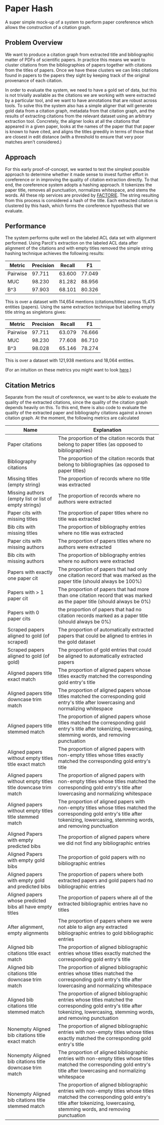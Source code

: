 Paper Hash
==========

A super simple mock-up of a system to perform paper coreference which allows the construction of a citation graph.

Problem Overview
----------------

We want to produce a citation graph from extracted title and bibliographic matter of PDFs of scientific papers. In practice this means we want to cluster citations from the bibliographies of papers together with citations from the titles of papers. Once we have these clusters we can links citations found in papers to the papers they sight by keeping track of the original provenance of each citation.

In order to evaluate the system, we need to have a gold set of data, but this is not trivially available as the citations we are working with were extracted by a particular tool, and we want to have annotations that are robust across tools. To solve this the system also has a simple aligner that will generate gold data from a citation graph, metadata from that citation graph, and the results of extracting citations from the relevant dataset using an arbitrary extraction tool. Concretely, the aligner looks at all the citations that appeared in a given paper, looks at the names of the paper that that paper is known to have cited, and aligns the titles greedily in terms of those that are closest in edit distance (with a threshold to ensure that very poor matches aren't considered.)

Approach
--------

For this early proof-of-concept, we wanted to test the simplest possible approach to determine whether it made sense to invest further effort in coreference or in improving the quality of citation extraction directly. To that end, the coreference system adopts a hashing approach. It tokenizes the paper title, removes all punctuation, normalizes whitespace, and stems the words. All these nlp services are provided by [FACTORIE](http://factorie.cs.umass.edu). The string resulting from this process is considered a hash of the title. Each extracted citation is clustered by this hash, which forms the coreference hypothesis that we evaluate.

Performance
-----------

The system performs quite well on the labeled ACL data set with alignment performed. Using Parcit's extraction on the labeled ACL data after alignment of the citations and with empty titles removed the simple string hashing technique achieves the following results:

| Metric   | Precision | Recall | F1     |
| -------- | --------- | ------ | ------ |
| Pairwise | 97.711    | 63.600 | 77.049 |
| MUC      | 98.230    | 81.282 | 88.956 |
| B^3      | 97.903    | 68.101 | 80.326 |

This is over a dataset with 114,654 mentions (citations/titles) across 15,475 entities (papers). Using the same extraction technique but labelling empty title string as singletons gives:


| Metric   | Precision | Recall | F1     |
| -------- | --------- | ------ | ------ |
| Pairwise | 97.711    | 63.079 | 76.666 |
| MUC      | 98.230    | 77.608 | 86.710 |
| B^3      | 98.028    | 65.146 | 78.274 |

This is over a dataset with 121,938 mentions and 18,064 entities.

(For an intuition on these metrics you might want to look [here](http://brenocon.com/blog/2013/08/probabilistic-interpretation-of-the-b3-coreference-resolution-metric/).)


Citation Metrics
----------------

Separate from the result of coreference, we want to be able to evaluate the quality of the extracted citations, since the quality of the citation graph depends heavily on this. To this end, there is also code to evaluate the quality of the extracted paper and bibliography citations against a known citation graph. At the moment, the following metrics are calculated

| Name | Explanation |
| ---- | ----------- |
| Paper citations | The proportion of the citation records that belong to paper titles (as opposed to bibliographies) |
| Bibliography citations | The proportion of the citation records that belong to bibliographies (as opposed to paper titles) |
| Missing titles (empty string) | The proportion of records where no title was extracted |
| Missing authors (empty list or list of empty strings) | The proportion of records where no authors were extracted |
| Paper cits with missing titles | The proportion of paper titles where no title was extracted |
| Bib cits with missing titles | The proportion of bibliography entries where no title was extracted |
| Paper cits with missing authors | The proportion of papers titles where no authors were extracted |
| Bib cits with missing authors | The proportion of bibliography entries where no authors were extracted |
| Papers with exactly one paper cit | The proportion of papers that had only one citation record that was marked as the paper title (should always be 100%) |
| Papers with > 1 paper cit | The proportion of papers that had more than one citation record that was marked as the paper title (should always be 0%) |
| Papers with 0 paper cits | the proportion of papers that had no citation records marked as a paper title (should always be 0%) |
| Scraped papers aligned to gold (of scraped) | The proportion of automatically extracted papers that could be aligned to entries in the gold dataset |
| Scraped papers aligned to gold (of gold) | The proportion of gold entries that could be aligned to automatically extracted papers |
| Aligned papers title exact match | The proportion of aligned papers whose titles exactly matched the corresponding gold entry's title |
| Aligned papers title downcase trim match | The proportion of aligned papers whose titles matched the corresponding gold entry's title after lowercasing and normalizing whitespace |
| Aligned papers title stemmed match | The proportion of aligned papers whose titles matched the corresponding gold entry's title after tokenizing, lowercasing, stemming words, and removing punctuation |
| Aligned papers without empty titles title exact match | The proportion of aligned papers with non-empty titles whose titles exactly matched the corresponding gold entry's title |
| Aligned papers without empty titles title downcase trim match | The proportion of aligned papers with non-empty titles whose titles matched the corresponding gold entry's title after lowercasing and normalizing whitespace |
| Aligned papers without empty titles title stemmed match | The proportion of aligned papers with non-empty titles whose titles matched the corresponding gold entry's title after tokenizing, lowercasing, stemming words, and removing punctuation |
| Aligned Papers with empty predicted bibs | The proportion of aligned papers where we did not find any bibliographic entries |
| Aligned Papers with empty gold bibs | The proportion of gold papers with no bibliographic entries |
| Aligned papers with empty gold and predicted bibs | The proportion of papers where both extracted papers and gold papers had no bibliographic entries |
| Aligned papers whose predicted bibs all have empty titles | The proportion of papers where all of the extracted bibliographic entries have no titles |
| After alignment, empty alignments | The proportion of papers where we were not able to align any extracted bibliographic entries to gold bibliographic entries |
| Aligned bib citations title exact match | The proportion of aligned bibliographic entries whose titles exactly matched the corresponding gold entry's title |
Aligned bib citations title downcase trim match | The proportion of aligned bibliographic entries whose titles matched the corresponding gold entry's title after lowercasing and normalizing whitespace |
Aligned bib citations title stemmed match | The proportion of aligned bibliographic entries whose titles matched the corresponding gold entry's title after tokenizing, lowercasing, stemming words, and removing punctuation |
Nonempty Aligned bib citations title exact match | The proportion of aligned bibliographic entries with non-empty titles whose titles exactly matched the corresponding gold entry's title |
Nonempty Aligned bib citations title downcase trim match | The proportion of aligned bibliographic entries with non-empty titles whose titles matched the corresponding gold entry's title after lowercasing and normalizing whitespace |
Nonempty Aligned bib citations title stemmed match | The proportion of aligned bibliographic entries with non-empty titles whose titles matched the corresponding gold entry's title after tokenizing, lowercasing, stemming words, and removing punctuation |
